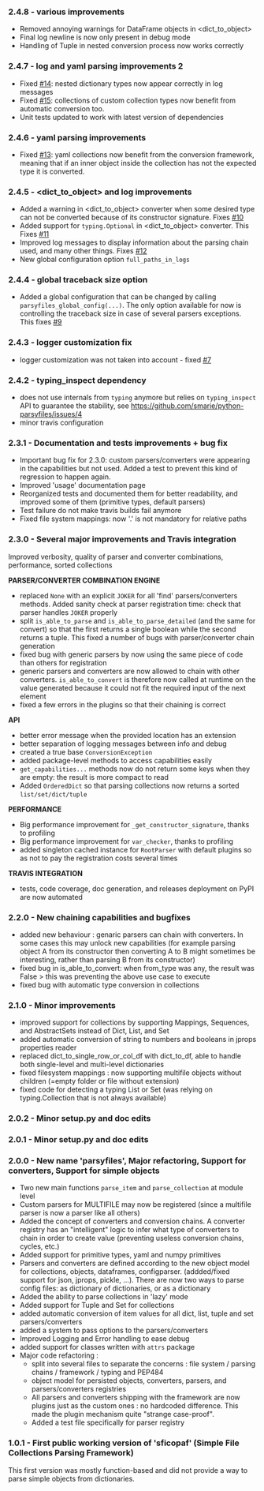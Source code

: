 ### 2.4.8 - various improvements

 * Removed annoying warnings for DataFrame objects in <dict_to_object>
 * Final log newline is now only present in debug mode
 * Handling of Tuple in nested conversion process now works correctly

### 2.4.7 - log and yaml parsing improvements 2

 * Fixed [#14](https://github.com/smarie/python-parsyfiles/issues/14): nested dictionary types now appear correctly in log messages
 * Fixed [#15](https://github.com/smarie/python-parsyfiles/issues/15): collections of custom collection types now benefit from automatic conversion too.
 * Unit tests updated to work with latest version of dependencies

### 2.4.6 - yaml parsing improvements

 * Fixed [#13](https://github.com/smarie/python-parsyfiles/issues/13): yaml collections now benefit from the conversion framework, meaning that if an inner object inside the collection has not the expected type it is converted.

### 2.4.5 - <dict_to_object> and log improvements

 * Added a warning in <dict_to_object> converter when some desired type can not be converted because of its constructor signature. Fixes [#10](https://github.com/smarie/python-parsyfiles/issues/10**)
 * Added support for `typing.Optional` in <dict_to_object> converter. This Fixes [#11](https://github.com/smarie/python-parsyfiles/issues/11)
 * Improved log messages to display information about the parsing chain used, and many other things. Fixes [#12](https://github.com/smarie/python-parsyfiles/issues/12)
 * New global configuration option `full_paths_in_logs`

### 2.4.4 - global traceback size option

 * Added a global configuration that can be changed by calling `parsyfiles_global_config(...)`. The only option available for now is controlling the traceback size in case of several parsers exceptions. This fixes [#9](https://github.com/smarie/python-parsyfiles/issues/9)

### 2.4.3 - logger customization fix

 * logger customization was not taken into account - fixed [#7](https://github.com/smarie/python-parsyfiles/issues/7)

### 2.4.2 - typing_inspect dependency
 * does not use internals from `typing` anymore but relies on `typing_inspect` API to guarantee the stability, see https://github.com/smarie/python-parsyfiles/issues/4
 * minor travis configuration

### 2.3.1 - Documentation and tests improvements + bug fix

 * Important bug fix for 2.3.0: custom parsers/converters were appearing in the capabilities but not used. Added a test to prevent this kind of regression to happen again.
 * Improved 'usage' documentation page
 * Reorganized tests and documented them for better readability, and improved some of them (primitive types, default parsers)
 * Test failure do not make travis builds fail anymore
 * Fixed file system mappings: now '.' is not mandatory for relative paths

### 2.3.0 - Several major improvements and Travis integration

Improved verbosity, quality of parser and converter combinations, performance, sorted collections

**PARSER/CONVERTER COMBINATION ENGINE**

 * replaced `None` with an explicit `JOKER` for all 'find' parsers/converters methods. Added sanity check at parser registration time: check that parser handles `JOKER` properly
 * split `is_able_to_parse` and `is_able_to_parse_detailed` (and the same for convert) so that the first returns a single boolean while the second returns a tuple. This fixed a number of bugs with parser/converter chain generation
 * fixed bug with generic parsers by now using the same piece of code than others for registration
 * generic parsers and converters are now allowed to chain with other converters. `is_able_to_convert` is therefore now called at runtime on the value generated because it could not fit the required input of the next element
 * fixed a few errors in the plugins so that their chaining is correct

**API**

 * better error message when the provided location has an extension
 * better separation of logging messages between info and debug
 * created a true base `ConversionException`
 * added package-level methods to access capabilities easily
 * `get_capabilities...` methods now do not return some keys when they are empty: the result is more compact to read
 * Added `OrderedDict` so that parsing collections now returns a sorted `list/set/dict/tuple`

**PERFORMANCE**

 * Big performance improvement for `_get_constructor_signature`, thanks to profiling
 * Big performance improvement for `var_checker`, thanks to profiling
 * added singleton cached instance for `RootParser` with default plugins so as not to pay the registration costs several times

**TRAVIS INTEGRATION**
 * tests, code coverage, doc generation, and releases deployment on PyPI are now automated

### 2.2.0 - New chaining capabilities and bugfixes

 * added new behaviour : genaric parsers can chain with converters. In some cases this may unlock new capabilities (for example parsing object A from its constructor then converting A to B might sometimes be interesting, rather than parsing B from its constructor)
 * fixed bug in is_able_to_convert: when from_type was any, the result was False > this was preventing the above use case to execute
 * fixed bug with automatic type conversion in collections

### 2.1.0 - Minor improvements

 * improved support for collections by supporting Mappings, Sequences, and AbstractSets instead of Dict, List, and Set
 * added automatic conversion of string to numbers and booleans in jprops properties reader
 * replaced dict_to_single_row_or_col_df with dict_to_df, able to handle both single-level and multi-level dictionaries
 * fixed filesystem mappings : now supporting multifile objects without children (=empty folder or file without extension)
 * fixed code for detecting a typing List or Set (was relying on typing.Collection that is not always available)

### 2.0.2 - Minor setup.py and doc edits


### 2.0.1 - Minor setup.py and doc edits


### 2.0.0 - New name 'parsyfiles', Major refactoring, Support for converters, Support for simple objects

 * Two new main functions `parse_item` and `parse_collection` at module level
 * Custom parsers for MULTIFILE may now be registered (since a multifile parser is now a parser like all others)
 * Added the concept of converters and conversion chains. A converter registry has an "intelligent" logic to infer what type of converters to chain in order to create value (preventing useless conversion chains, cycles, etc.)
 * Added support for primitive types, yaml and numpy primitives
 * Parsers and converters are defined according to the new object model for collections, objects, dataframes, configparser. (addded/fixed support for json, jprops, pickle, ...). There are now two ways to parse config files: as dictionary of dictionaries, or as a dictionary
 * Added the ability to parse collections in 'lazy' mode
 * Added support for Tuple and Set for collections
 * added automatic conversion of item values for all dict, list, tuple and set parsers/converters
 * added a system to pass options to the parsers/converters
 * Improved Logging and Error handling to ease debug
 * added support for classes written with `attrs` package
 * Major code refactoring :
    * split into several files to separate the concerns : file system / parsing chains / framework / typing and PEP484
    * object model for persisted objects, converters, parsers, and parsers/converters registries
    * All parsers and converters shipping with the framework are now plugins just as the custom ones : no hardcoded difference. This made the plugin mechanism quite "strange case-proof".
    * Added a test file specifically for parser registry

 
### 1.0.1 - First public working version of 'sficopaf' (Simple File Collections Parsing Framework)

This first version was mostly function-based and did not provide a way to parse simple objects from dictionaries.